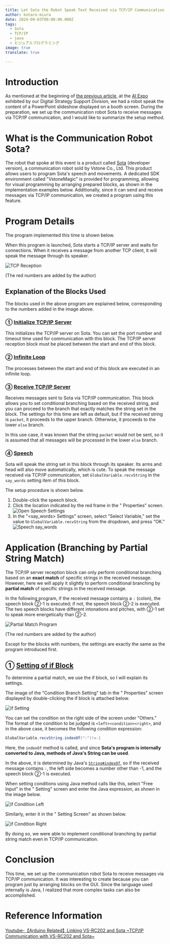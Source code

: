 ```yaml
---
title: Let Sota the Robot Speak Text Received via TCP/IP Communication
author: kotaro-miura
date: 2024-09-03T00:00:00.000Z
tags:
  - Sota
  - TCP/IP
  - java
  - ビジュアルプログラミング
image: true
translate: true

---
```


# Introduction

As mentioned at the beginning of [the previous article](https://developer.mamezou-tech.com/blogs/2024/09/02/monitor-pptx-py/), at the [AI Expo](https://aismiley.co.jp/ai_hakurankai/2024_summer_visitor/) exhibited by our Digital Strategy Support Division, we had a robot speak the content of a PowerPoint slideshow displayed on a booth screen. During the preparation, we set up the communication robot Sota to receive messages via TCP/IP communication, and I would like to summarize the setup method.

# What is the Communication Robot Sota?

The robot that spoke at this event is a product called [Sota](https://sota.vstone.co.jp/home/) (developer version), a communication robot sold by Vstone Co., Ltd. This product allows users to program Sota's speech and movements. A dedicated SDK environment called "VstoneMagic" is provided for programming, allowing for visual programming by arranging prepared blocks, as shown in the implementation examples below. Additionally, since it can send and receive messages via TCP/IP communication, we created a program using this feature.

# Program Details

The program implemented this time is shown below.

When this program is launched, Sota starts a TCP/IP server and waits for connections. When it receives a message from another TCP client, it will speak the message through its speaker.

![TCP Reception](/img/blogs/2024/0903_sota_tcp/sota_tcp_project.png)

(The red numbers are added by the author)

## Explanation of the Blocks Used

The blocks used in the above program are explained below, corresponding to the numbers added in the image above.

### ① [Initialize TCP/IP Server](https://www.vstone.co.jp/sotamanual/index.php?VstoneMagic%2F%E5%91%BD%E4%BB%A4%E3%83%96%E3%83%AD%E3%83%83%E3%82%AF#e4ca0c1b)

This initializes the TCP/IP server on Sota. You can set the port number and timeout time used for communication with this block. The TCP/IP server reception block must be placed between the start and end of this block.

### ② [Infinite Loop](https://www.vstone.co.jp/sotamanual/index.php?VstoneMagic%2F%E5%91%BD%E4%BB%A4%E3%83%96%E3%83%AD%E3%83%83%E3%82%AF#d9b44900)

The processes between the start and end of this block are executed in an infinite loop.

### ③ [Receive TCP/IP Server](https://www.vstone.co.jp/sotamanual/index.php?VstoneMagic%2F%E5%91%BD%E4%BB%A4%E3%83%96%E3%83%AD%E3%83%83%E3%82%AF#a2463870)

Receives messages sent to Sota via TCP/IP communication. This block allows you to set conditional branching based on the received string, and you can proceed to the branch that exactly matches the string set in the block. The settings for this time are left as default, but if the received string is `packet`, it proceeds to the upper branch. Otherwise, it proceeds to the lower `else` branch.

In this use case, it was known that the string `packet` would not be sent, so it is assumed that all messages will be processed in the lower `else` branch.

### ④ [Speech](https://www.vstone.co.jp/sotamanual/index.php?VstoneMagic%2F%E5%91%BD%E4%BB%A4%E3%83%96%E3%83%AD%E3%83%83%E3%82%AF#cd54ce74)

Sota will speak the string set in this block through its speaker. Its arms and head will also move automatically, which is cute. To speak the message received via TCP/IP communication, set `GlobalVariable.recvString` in the `say_words` setting item of this block.

The setup procedure is shown below.

1. Double-click the speech block.
2. Click the location indicated by the red frame in the "<Speech> Properties" screen.
   ![Open Speech Settings](/img/blogs/2024/0903_sota_tcp/sota_tcp_speech_setting.png)
3. In the "<say_words> Settings" screen, select "Select Variable," set the value to `GlobalVariable.recvString` from the dropdown, and press "OK."
   ![Speech say_words](/img/blogs/2024/0903_sota_tcp/sota_tcp_speech_setting_variable.png)

# Application (Branching by Partial String Match)

The TCP/IP server reception block can only perform conditional branching based on an **exact match** of specific strings in the received message. However, here we will apply it slightly to perform conditional branching by **partial match** of specific strings in the received message.

In the following program, if the received message contains a `:` (colon), the speech block ②-1 is executed; if not, the speech block ②-2 is executed. The two speech blocks have different intonations and pitches, with ②-1 set to speak more energetically than ②-2.

![Partial Match Program](/img/blogs/2024/0903_sota_tcp/sota_tcp_project_contain.png)

(The red numbers are added by the author)

Except for the blocks with numbers, the settings are exactly the same as the program introduced first.

## ① [Setting of if Block](https://www.vstone.co.jp/sotamanual/index.php?VstoneMagic%2F%E5%91%BD%E4%BB%A4%E3%83%96%E3%83%AD%E3%83%83%E3%82%AF#lae99ffc)

To determine a partial match, we use the if block, so I will explain its settings.

The image of the "Condition Branch Setting" tab in the "<if Block> Properties" screen displayed by double-clicking the if block is attached below.

![if Setting](/img/blogs/2024/0903_sota_tcp/sota_tcp_project_if_setting.png)

You can set the condition on the right side of the screen under "Others." The format of the condition to be judged is `<left><condition><right>`, and in the above case, it becomes the following condition expression:

```java
GlobalVariable.recvString.indexOf(":")!=-1
```

Here, the `indexOf` method is called, and since **Sota's program is internally converted to Java, methods of Java's String can be used**.

In the above, it is determined by Java's [`String#indexOf`](https://docs.oracle.com/javase/jp/8/docs/api/java/lang/String.html#indexOf-java.lang.String-), so if the received message contains `:`, the left side becomes a number other than -1, and the speech block ②-1 is executed.

When setting conditions using Java method calls like this, select "Free Input" in the "<left> Setting" screen and enter the Java expression, as shown in the image below.

![if Condition Left](/img/blogs/2024/0903_sota_tcp/sota_tcp_if_condition_left.png)

Similarly, enter it in the "<right> Setting Screen" as shown below.

![if Condition Right](/img/blogs/2024/0903_sota_tcp/sota_tcp_if_condition_right.png)

By doing so, we were able to implement conditional branching by partial string match even in TCP/IP communication.

# Conclusion

This time, we set up the communication robot Sota to receive messages via TCP/IP communication. It was interesting to create because you can program just by arranging blocks on the GUI. Since the language used internally is Java, I realized that more complex tasks can also be accomplished.

# Reference Information

[Youtube-【Arduino Related】Linking VS-RC202 and Sota ~TCP/IP Communication with VS-RC202 and Sota~](https://www.youtube.com/watch?v=bdosn2wlmp8&t=57s)
